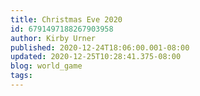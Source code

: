 ```yaml
---
title: Christmas Eve 2020
id: 6791497188267903958
author: Kirby Urner
published: 2020-12-24T18:06:00.001-08:00
updated: 2020-12-25T10:28:41.375-08:00
blog: world_game
tags: 
---
```


